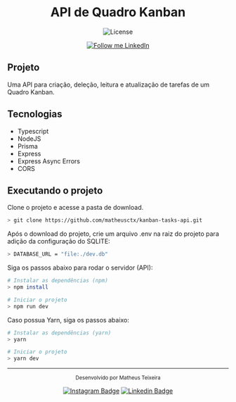 <h1 align="center">
	API de Quadro Kanban
</h1>

<p align="center">
  <img alt="License" src="https://img.shields.io/static/v1?label=license&message=ISC&color=996dff&labelColor=27272a">
</p>

<div align="center">
  <a href="https://www.linkedin.com/in/matheusctx/" target="_blank">
    <img alt="Follow me LinkedIn" src="https://img.shields.io/badge/Follow%20up-matheusctx-000000?style=social&logo=linkedin">
  </a>
</div>

## Projeto

Uma API para criação, deleção, leitura e atualização de tarefas de um Quadro Kanban.

## Tecnologias

- Typescript
- NodeJS
- Prisma
- Express
- Express Async Errors
- CORS

## Executando o projeto

Clone o projeto e acesse a pasta de download.

```bash
> git clone https://github.com/matheusctx/kanban-tasks-api.git
```

Após o download do projeto, crie um arquivo .env na raiz do projeto para adição da configuração do SQLITE:

```bash
> DATABASE_URL = "file:./dev.db"
```

Siga os passos abaixo para rodar o servidor (API):
```bash
# Instalar as dependências (npm)
> npm install

# Iniciar o projeto
> npm run dev
```

Caso possua Yarn, siga os passos abaixo:
```bash
# Instalar as dependências (yarn)
> yarn

# Iniciar o projeto
> yarn dev
```

---

<div align="center">
  <small>Desenvolvido por Matheus Teixeira</small>

  [![Instagram Badge](https://img.shields.io/badge/-matheusctx-996dff?style=flat-square&labelColor=996dff&logo=instagram&logoColor=white&link=https://www.instagram.com/matheusctx/)](https://www.instagram.com/matheusctx/) 
  [![Linkedin Badge](https://img.shields.io/badge/-Matheus%20Teixeira-996dff?style=flat-square&logo=Linkedin&logoColor=white&link=https://www.linkedin.com/in/matheusctx/)](https://www.linkedin.com/in/matheusctx/) 
</div>
